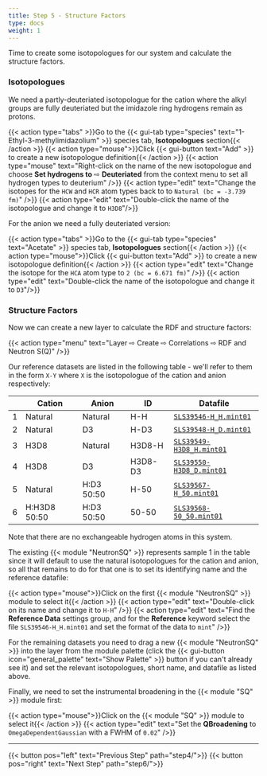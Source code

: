 ```yaml
---
title: Step 5 - Structure Factors
type: docs
weight: 1
---
```


Time to create some isotopologues for our system and calculate the structure factors.

### Isotopologues

We need a partly-deuteriated isotopologue for the cation where the alkyl groups are fully deuteriated but the imidazole ring hydrogens remain as protons.

{{< action type="tabs" >}}Go to the {{< gui-tab type="species" text="1-Ethyl-3-methylimidazolium" >}} species tab, **Isotopologues** section{{< /action >}}
{{< action type="mouse">}}Click {{< gui-button text="Add" >}} to create a new isotopologue definition{{< /action >}}
{{< action type="mouse" text="Right-click on the name of the new isotopologue and choose **Set hydrogens to** &#8680; **Deuteriated** from the context menu to set all hydrogen types to deuterium" />}}
{{< action type="edit" text="Change the isotopes for the `HCW` and `HCR` atom types back to to `Natural (bc = -3.739 fm)`" />}}
{{< action type="edit" text="Double-click the name of the isotopologue and change it to `H3D8`"/>}}

For the anion we need a fully deuteriated version:

{{< action type="tabs" >}}Go to the {{< gui-tab type="species" text="Acetate" >}} species tab, **Isotopologues** section{{< /action >}}
{{< action type="mouse">}}Click {{< gui-button text="Add" >}} to create a new isotopologue definition{{< /action >}}
{{< action type="edit" text="Change the isotope for the `HCA` atom type to `2 (bc = 6.671 fm)`" />}}
{{< action type="edit" text="Double-click the name of the isotopologue and change it to `D3`"/>}}

### Structure Factors

Now we can create a new layer to calculate the RDF and structure factors:

{{< action type="menu" text="Layer &#8680; Create &#8680; Correlations &#8680; RDF and Neutron S(Q)" />}}

Our reference datasets are listed in the following table - we'll refer to them in the form `X-Y` where `X` is the isotopologue of the cation and anion respectively:

| |Cation|Anion|ID|Datafile|
|-|------|-----|-------|---------|
|1|Natural|Natural|H-H|[`SLS39546-H_H.mint01`](https://raw.githubusercontent.com/disorderedmaterials/dissolve/develop/examples/emim-oac/data/SLS39546-H_H.mint01)|
|2|Natural|D3|H-D3|[`SLS39548-H_D.mint01`](https://raw.githubusercontent.com/disorderedmaterials/dissolve/develop/examples/emim-oac/data/SLS39548-H_D.mint01)|
|3|H3D8|Natural|H3D8-H|[`SLS39549-H3D8_H.mint01`](https://raw.githubusercontent.com/disorderedmaterials/dissolve/develop/examples/emim-oac/data/SLS39549-H3D8_H.mint01)|
|4|H3D8|D3|H3D8-D3|[`SLS39550-H3D8_D.mint01`](https://raw.githubusercontent.com/disorderedmaterials/dissolve/develop/examples/emim-oac/data/SLS39550-H3D8_D.mint01)|
|5|Natural|H:D3 50:50|H-50|[`SLS39567-H_50.mint01`](https://raw.githubusercontent.com/disorderedmaterials/dissolve/develop/examples/emim-oac/data/SLS39567-H_50.mint01)|
|6|H:H3D8 50:50|H:D3 50:50|50-50|[`SLS39568-50_50.mint01`](https://raw.githubusercontent.com/disorderedmaterials/dissolve/develop/examples/emim-oac/data/SLS39568-50_50.mint01)|

Note that there are no exchangeable hydrogen atoms in this system.

The existing {{< module "NeutronSQ" >}} represents sample 1 in the table since it will default to use the natural isotopologues for the cation and anion, so all that remains to do for that one is to set its identifying name and the reference datafile:

{{< action type="mouse">}}Click on the first {{< module "NeutronSQ" >}} module to select it{{< /action >}}
{{< action type="edit" text="Double-click on its name and change it to `H-H`" />}}
{{< action type="edit" text="Find the **Reference Data** settings group, and for the **Reference** keyword select the file `SLS39546-H_H.mint01` and set the format of the data to `mint`" />}}

For the remaining datasets you need to drag a new {{< module "NeutronSQ" >}} into the layer from the module palette (click the {{< gui-button icon="general_palette" text="Show Palette" >}} button if you can't already see it) and set the relevant isotopologues, short name, and datafile as listed above.

Finally, we need to set the instrumental broadening in the {{< module "SQ" >}} module first:

{{< action type="mouse">}}Click on the {{< module "SQ" >}} module to select it{{< /action >}}
{{< action type="edit" text="Set the **QBroadening** to `OmegaDependentGaussian` with a FWHM of `0.02`" />}}

* * *
{{< button pos="left" text="Previous Step" path="step4/">}}
{{< button pos="right" text="Next Step" path="step6/">}}

